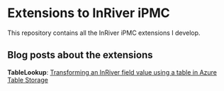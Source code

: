 # Extensions to InRiver iPMC
This repository contains all the InRiver iPMC extensions I develop.

## Blog posts about the extensions
**TableLookup**: [Transforming an InRiver field value using a table in Azure Table Storage](https://stefanolsen.com/posts/transforming-an-inriver-field-value-using-a-table-in-azure-table-storage/)